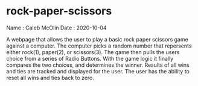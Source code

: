# rock-paper-scissors

Name : Caleb McOlin
Date : 2020-10-04

A webpage that allows the user to play a basic rock paper scissors game against a computer.
The computer picks a random number that repersents either rock(1), paper(2), or scissors(3).
The game then pulls the users choice from a series of Radio Buttons. 
With the game logic it finally compares the two choices, and determines the winner.
Results of all wins and ties are tracked and displayed for the user.
The user has the ability to reset all wins and ties back to zero.
